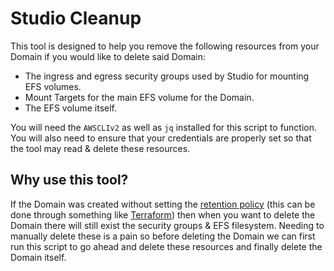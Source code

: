# Studio Cleanup

This tool is designed to help you remove the following resources from your Domain if you would like to delete said Domain:
- The ingress and egress security groups used by Studio for mounting EFS volumes.
- Mount Targets for the main EFS volume for the Domain.
- The EFS volume itself.

You will need the `AWSCLIv2` as well as `jq` installed for this script to function. You will also need to ensure that your credentials are properly set so that the tool may read & delete these resources.

## Why use this tool?
If the Domain was created without setting the [retention policy](https://docs.aws.amazon.com/sagemaker/latest/APIReference/API_RetentionPolicy.html) (this can be done through something like [Terraform](https://registry.terraform.io/providers/hashicorp/aws/latest/docs/resources/sagemaker_domain#retention_policy-block)) then when you want to delete the Domain there will still exist the security groups & EFS filesystem. Needing to manually delete these is a pain so before deleting the Domain we can first run this script to go ahead and delete these resources and finally delete the Domain itself.